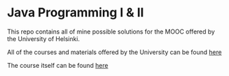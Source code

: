 # Java Programming I & II

This repo contains all of mine  possible solutions for the MOOC offered by the University of Helsinki.

All of the courses and materials offered by the University can be found [here](https://www.mooc.fi/en/)

The course itself can be found [here](https://java-programming.mooc.fi/)

